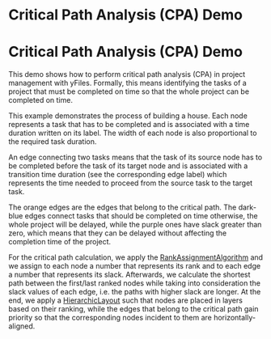 <!--
 //////////////////////////////////////////////////////////////////////////////
 // @license
 // This file is part of yFiles for HTML 2.6.0.2.
 // Use is subject to license terms.
 //
 // Copyright (c) 2000-2023 by yWorks GmbH, Vor dem Kreuzberg 28,
 // 72070 Tuebingen, Germany. All rights reserved.
 //
 //////////////////////////////////////////////////////////////////////////////
-->
# Critical Path Analysis (CPA) Demo

# Critical Path Analysis (CPA) Demo

This demo shows how to perform critical path analysis (CPA) in project management with yFiles. Formally, this means identifying the tasks of a project that must be completed on time so that the whole project can be completed on time.

This example demonstrates the process of building a house. Each node represents a task that has to be completed and is associated with a time duration written on its label. The width of each node is also proportional to the required task duration.

An edge connecting two tasks means that the task of its source node has to be completed before the task of its target node and is associated with a transition time duration (see the corresponding edge label) which represents the time needed to proceed from the source task to the target task.

The orange edges are the edges that belong to the critical path. The dark-blue edges connect tasks that should be completed on time otherwise, the whole project will be delayed, while the purple ones have slack greater than zero, which means that they can be delayed without affecting the completion time of the project.

For the critical path calculation, we apply the [RankAssignmentAlgorithm](https://docs.yworks.com/yfileshtml/#/api/RankAssignmentAlgorithm) and we assign to each node a number that represents its rank and to each edge a number that represents its slack. Afterwards, we calculate the shortest path between the first/last ranked nodes while taking into consideration the slack values of each edge, i.e. the paths with higher slack are longer. At the end, we apply a [HierarchicLayout](https://docs.yworks.com/yfileshtml/#/api/HierarchicLayout) such that nodes are placed in layers based on their ranking, while the edges that belong to the critical path gain priority so that the corresponding nodes incident to them are horizontally-aligned.
